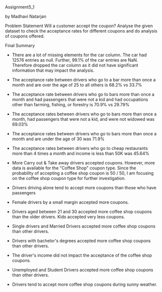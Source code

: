 Assignment5_1

by Madhavi Natarjan

Problem Statement
Will a customer accept the coupon? Analyse the given dataset to check the acceptance rates for different coupons and do analysis of coupons offered.

Final Summary
- There are a lot of missing elements for the car column. The car had 12576 entries as null. Further, 99.1% of the car entries are NaN. Therefore dropped the car column as it did not have significant information that may impact the analysis.

- The acceptance rate between drivers who go to a bar more than once a month and are over the age of 25 to all others is 68.2% vs 33.7%
- The acceptance rate between drivers who go to bars more than once a month and had passengers that were not a kid and had occupations other than farming, fishing, or forestry is 70.9% vs 29.79%
- The acceptance rates between drivers who go to bars more than once a month, had passengers that were not a kid, and were not widowed was 69.03%
- The acceptance rates between drivers who go to bars more than once a month and are under the age of 30 was 71.9%
- The acceptance rates between drivers who go to cheap restaurants more than 4 times a month and income is less than 50K was 45.64%

- More Carry out & Take away drivers accepted coupons. However, more data is available for the "Coffee Shop" coupon type. Since the probability of accepting a coffee shop coupon is 50 / 50, I am focusing on the coffee shop coupon type for further investigation.
- Drivers driving alone tend to accept more coupons than those who have passengers
- Female drivers by a small margin accepted more coupons.
- Drivers aged between 21 and 30 accepted more coffee shop coupons than the older drivers. Kids accepted very less coupons.
- Single drivers and Married Drivers accepted more coffee shop coupons than other drivers.
- Drivers with bachelor's degrees accepted more coffee shop coupons than other drivers.
- The driver's income did not impact the acceptance of the coffee shop coupons.
- Unemployed and Student Drivers accepted more coffee shop coupons than other drivers.
- Drivers tend to accept more coffee shop coupons during sunny weather.
